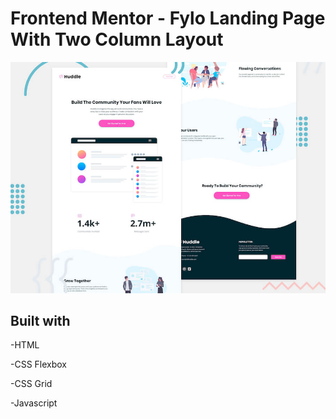 # Frontend Mentor - Fylo Landing Page With Two Column Layout

![Design preview for the huddle landing page with curved sections coding challenge](./design/desktop-preview.jpg)

## Built with

-HTML

-CSS Flexbox

-CSS Grid

-Javascript